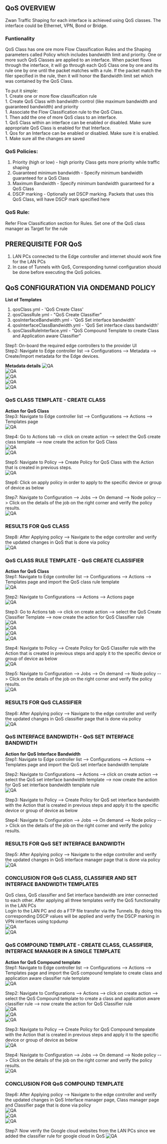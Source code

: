 ## QoS OVERVIEW
<p>Zwan Traffic Shaping for each interface is achieved using QoS classes. The interface could be Ethernet, VPN, Bond or Bridge.</p>

### Funtionality
<p>QoS Class has one ore more Flow Classification Rules and the Shaping parameters called Policy which includes bandwidth limit and priority. One or more such QoS Classes are applied to an interface. When packet flows through the interface, it will go through each QoS Class one by one and its rule one by one until the packet matches with a rule. If the packet match the filer specified in the rule, then it will honor the Bandwidth limit set which was contained by the QoS Class.</p>
To put it simple:<br>
1. Create one or more flow classification rule<br>
1. Create QoS Class with bandwidth control (like maximum bandwidth and guaranteed bandwidth) and priority<br>
1. Associate the Flow Classification rule to the QoS Class.<br>
1. Then add the one of more QoS class to an interface.<br>
1. QoS Class within an interface can be enabled or disabled. Make sure appropriate QoS Class is enabled for that Interface.<br>
1. Qos for an Interface can be enabled or disabled. Make sure it is enabled.<br>
1. Make sure all the changes are saved<br>

### QoS Policies:
1. Priority (high or low) - high priority Class gets more priority while traffic shaping<br>
1. Guaranteed minimum bandwidth - Specify minimum bandwidth guaranteed for a QoS Class<br>
1. Maximum Bandwidth - Specify minimum bandwidth guaranteed for a QoS Class<br>
1. DSCP marking - Optionally set DSCP marking. Packets that uses this QoS Class, will have DSCP mark specified here<br>

### QoS Rule:
Refer Flow Classification section for Rules. Set one of the QoS class manager as Target for the rule<br>

## PREREQUISITE FOR QoS
1. LAN PCs connected to the Edge controller and internet should work fine for the LAN PCs<br>
1. In case of Tunnels with QoS, Corresponding tunnel configuration should be done before executing the QoS policies.<br>

## QoS CONFIGURATION VIA ONDEMAND POLICY
**List of Templates**
1. qosClass.yml -  'QoS Create Class'<br>
1. qosClassRule.yml - "QoS Create Classifier"<br>
1. qosInterfaceBandwidth.yml - 'QoS Set interface bandwidth'<br>
1. qosInterfaceClassBandwidth.yml - 'QoS Set interface class bandwidth'<br>
1. qosClassRuleInterface.yml - "QoS Compound Template to create Class and Application aware Classifier"<br>

Step1: On-board the required edge controllers to the provider UI<br>
Step2: Navigate to Edge controller list --> Configurations --> Metadata --> Create/Import metadata for the Edge devices.<br>

**Metadata details**
![QA](images/Metadata_for_QoS.png)<br>
![QA](images/Metadata_for_QoS_1.png)<br>
![QA](images/Metadata_for_QoS_2.png)<br>
![QA](images/Metadata_for_QoS_3.png)<br>
![QA](images/Metadata_for_QoS_4.png)<br>

### QoS CLASS TEMPLATE - CREATE CLASS
**Action for QoS Class**<br>
Step3: Navigate to Edge controller list --> Configurations --> Actions --> Templates page<br>
![QA](images/Import_template.png)<br>

Step4: Go to Actions tab --> click on create action --> select the QoS create class template --> now create the action for QoS Class<br>
![QA](images/Create_Action_QoS_Class.png)<br>
![QA](images/Create_Action_QoS_Class_1.png)<br>

Step5: Navigate to Policy --> Create Policy for QoS Class with the Action that is created in previous steps.<br>
![QA](images/Create_Policy_QoS_Class.png)<br>

Step6: Click on apply policy in order to apply to the specific device or group of device as below<br>

Step7: Navigate to Configuration --> Jobs --> On demand --> Node policy --> Click on the details of the job on the right corner and verify the policy results.<br>
![QA](images/Job_Detail_QoS_Class.png)<br>

### RESULTS FOR QoS CLASS
Step8: After Applying policy --> Navigate to the edge controller and verify the updated changes in QoS that is done via policy<br>
![QA](images/After_Applying_Policy_QoS_Class.png)<br>

### QoS CLASS RULE TEMPLATE - QoS CREATE CLASSIFIER
**Action for QoS Class**<br>
Step1: Navigate to Edge controller list --> Configurations --> Actions --> Templates page and import the QoS class rule template<br>
![QA](images/Import_template.png)<br>

Step2: Navigate to Configurations --> Actions --> Actions page<br>
![QA](images/Create_Action_Dialog.png)<br>

Step3: Go to Actions tab --> click on create action --> select the QoS Create Classifier Template --> now create the action for QoS Classifier rule<br>
![QA](images/Create_Action_QoS_Classifier.png)<br>
![QA](images/Create_Action_QoS_Classifier_1.png)<br>
![QA](images/Create_Action_QoS_Classifier_2.png)<br>
![QA](images/Create_Action_QoS_Classifier_3.png)<br>

Step4: Navigate to Policy --> Create Policy for QoS Classifer rule with the Action that is created in previous steps and apply it to the specific device or group of device as below<br>
![QA](images/Apply_Policy_QoS_Classifier.png)<br>

Step5: Navigate to Configuration --> Jobs --> On demand --> Node policy --> Click on the details of the job on the right corner and verify the policy results.<br>
![QA](images/Job_Detail_QoS_Classifier.png)<br>

### RESULTS FOR QoS CLASSIFIER
Step6: After Applying policy --> Navigate to the edge controller and verify the updated changes in QoS classifier page that is done via policy<br>
![QA](images/After_Applying_Policy_QoS_Classifier.png)<br>

### QoS INTERFACE BANDWIDTH - QoS SET INTERFACE BANDWIDTH
**Action for QoS Interface Bandwidth**<br>
Step1: Navigate to Edge controller list --> Configurations --> Actions --> Templates page and import the QoS set interface bandwidth template<br>

Step2: Navigate to Configurations --> Actions --> click on create action --> select the QoS set interface bandwidth template --> now create the action for QoS set interface bandwidth template rule<br>
![QA](images/Create_Action_QoS_Interface_Bandwidth.png)<br>

Step3: Navigate to Policy --> Create Policy for QoS set interface bandwidth with the Action that is created in previous steps and apply it to the specific device or group of device as below<br>

Step4: Navigate to Configuration --> Jobs --> On demand --> Node policy --> Click on the details of the job on the right corner and verify the policy results.<br>

### RESULTS FOR QoS SET INTERFACE BANDWIDTH
Step5: After Applying policy --> Navigate to the edge controller and verify the updated changes in QoS interface manager page that is done via policy<br>
![QA](images/After_Applying_Policy_QoS_Set_Interface_Manager.png)<br>

### CONCLUSION FOR QoS CLASS, CLASSIFIER AND SET INTERFACE BANDWIDTH TEMPLATES
QoS class, QoS classifier and Set interface bandwidth are inter connected to each other. After applying all three templates verify the QoS functionality in the LAN PCs<br>
Login to the LAN PC and do a FTP file transfer via the Tunnels. By doing this corresponding DSCP values will be applied and verify the DSCP marking in VPN interfaces using tcpdump <br>
![QA](images/Verify_QoS.png)<br>
![QA](images/Tcpdump_for_QoS_In_VPN.png)<br>

### QoS COMPOUND TEMPLATE - CREATE CLASS, CLASSIFIER, INTERFACE MANAGER IN A SINGLE TEMPLATE
**Action for QoS Compound template**<br>
Step1: Navigate to Edge controller list --> Configurations --> Actions --> Templates page and import the QoS compound template to create class and application aware classifier rule template<br>
![QA](images/Import_template.png)<br>

Step2: Navigate to Configurations --> Actions --> click on create action --> select the QoS Compound template to create a class and application aware classifier rule --> now create the action for QoS Classifier rule<br>
![QA](images/Create_Action_QoS_Compound_Template.png)<br>
![QA](images/Create_Action_QoS_Compound_Template_1.png)<br>
![QA](images/Create_Action_QoS_Compound_Template_2.png)<br>

Step3: Navigate to Policy --> Create Policy for QoS Compound tempalate with the Action that is created in previous steps and apply it to the specific device or group of device as below<br>
![QA](images/Apply_Policy_QoS_Compound_Template.png)<br>

Step4: Navigate to Configuration --> Jobs --> On demand --> Node policy --> Click on the details of the job on the right corner and verify the policy results.<br>
![QA](images/Job_Detail_QoS_Compound_Template.png)<br>

### CONCLUSION FOR QoS COMPOUND TEMPLATE
Step6: After Applying policy --> Navigate to the edge controller and verify the updated changes in QoS Interface manager page, Class manager page and Classifier page that is done via policy<br>
![QA](images/After_Applying_Policy_QoS_Compound_Template_Interface_Manager.png)<br>
![QA](images/After_Applying_Policy_QoS_Compound_Template_Class.png)<br>
![QA](images/After_Applying_Policy_QoS_Compound_Template_Classifier.png)<br>

Step7: Now verify the Google cloud websites from the LAN PCs since we added the classifier rule for google cloud in QoS
![QA](images/After_Applying_Policy_QoS_Compound_Template_LAN_PC.png)<br>

